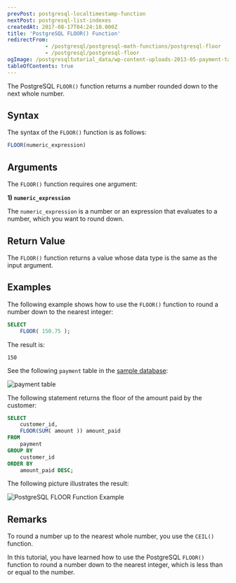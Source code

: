 ```yaml
---
prevPost: postgresql-localtimestamp-function
nextPost: postgresql-list-indexes
createdAt: 2017-08-17T04:24:10.000Z
title: 'PostgreSQL FLOOR() Function'
redirectFrom: 
            - /postgresql/postgresql-math-functions/postgresql-floor
            - /postgresql/postgresql-floor
ogImage: /postgresqltutorial_data/wp-content-uploads-2013-05-payment-table.png
tableOfContents: true
---
```



The PostgreSQL `FLOOR()` function returns a number rounded down to the next whole number.

## Syntax

The syntax of the `FLOOR()` function is as follows:

```sql
FLOOR(numeric_expression)
```

## Arguments

The `FLOOR()` function requires one argument:

**1) `numeric_expression`**

The `numeric_expression` is a number or an expression that evaluates to a number, which you want to round down.

## Return Value

The `FLOOR()` function returns a value whose data type is the same as the input argument.

## Examples

The following example shows how to use the `FLOOR()` function to round a number down to the nearest integer:

```sql
SELECT
    FLOOR( 150.75 );
```

The result is:

```text
150
```

See the following `payment` table in the [sample database](/postgresql/postgresql-getting-started/postgresql-sample-database):

![payment table](/postgresqltutorial_data/wp-content-uploads-2013-05-payment-table.png)

The following statement returns the floor of the amount paid by the customer:

```sql
SELECT
    customer_id,
    FLOOR(SUM( amount )) amount_paid
FROM
    payment
GROUP BY
    customer_id
ORDER BY
    amount_paid DESC;
```

The following picture illustrates the result:

![PostgreSQL FLOOR Function Example](/postgresqltutorial_data/wp-content-uploads-2017-08-PostgreSQL-FLOOR-Function-Example.png)

## Remarks

To round a number up to the nearest whole number, you use the `CEIL()` function.

In this tutorial, you have learned how to use the PostgreSQL `FLOOR()` function to round a number down to the nearest integer, which is less than or equal to the number.
